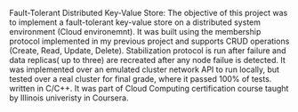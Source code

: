 Fault-Tolerant Distributed Key-Value Store: The objective of this project was to implement a fault-tolerant key-value 
store on a distributed system environment (Cloud environemnt). It was built using the membership protocol implemented in my previous project 
and supports CRUD operations (Create, Read, Update, Delete). Stabilization protocol is run after failure
and data replicas( up to three) are recreated after any node failue is detected. 
It was implemented over an emulated cluster network API to run locally, but tested over a real cluster for final grade, where it passed 100% of tests. 
written in C/C++. It was part of Cloud Computing certification course taught by Illinois univeristy in Coursera.

